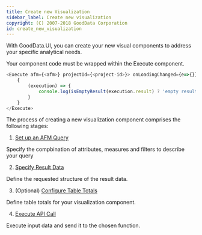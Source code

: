 ```yaml
---
title: Create new Visualization 
sidebar_label: Create new visualization
copyright: (C) 2007-2018 GoodData Corporation
id: create_new_visualization
---
```


With GoodData.UI, you can create your new visual components to address your specific analytical needs.

Your component code must be wrapped within the Execute component.

```javascript
<Execute afm={<afm>} projectId={<project-id>}> onLoadingChanged={e=>{}} onError={e=>{}}>
    {
        (execution) => {
            console.log(isEmptyResult(execution.result) ? 'empty result' : execution.result);
        }
    }
</Execute>
```

The process of creating a new visualization component comprises the following stages:

1. [Set up an AFM Query](afm.md)

Specify the compbination of attributes, measures and filters to describe your query

2. [Specify Result Data](result_specification.md)

Define the requested structure of the result data.

3. (Optional) [Configure Table Totals](table_totals_in_execution_context.md)

Define table totals for your visualization component.

4. [Execute API Call](execution_rest_api_and_results.md)

Execute input data and send it to the chosen function.
